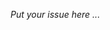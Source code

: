 <!--
    ======= PLEASE READ THIS BEFORE FILING THE ISSUE =======

    If you are looking to report an app, please check the corresponding metadata first. If the 
    latest version is added and not disabled, then just wait. It takes anywhere from 2-5 days 
    to finish the build & deploy to index/website.

    Metadata are stored in this repo itself. Direct link for a published app's metadata is 
    accessible from the corresponding package's page on f-droid website.

    Look here for more details: 
    * https://f-droid.org/en/docs/FAQ_-_App_Developers/#ive-published-a-new-release-why-is-it-not-in-the-repository
    * https://gitlab.com/fdroid/wiki/-/wikis/FAQ#how-long-does-it-take-for-my-app-to-show-up-on-website-and-client

    Optionally, you can also use a third party app to track build status:
    https://f-droid.org/en/packages/de.storchp.fdroidbuildstatus/
-->



_Put your issue here ..._




<!--
    ❤️ Thank you for filling in a new report, we appreciate the help! ❤️
    Please be patient while we try to find the time to look into your issue.

    Remember that F-droid is developed by volunteers in their spare time, 
    we'll try our best to respond to all reports.
-->
